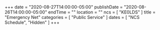 +++
date = "2020-08-27T14:00:00-05:00"
publishDate = "2020-08-26T14:00:00-05:00"
endTime = ""
location = ""
ncs = [ "KE0LDS" ]
title = "Emergency Net"
categories = [ "Public Service" ]
dates = [ "NCS Schedule", "Hidden" ]
+++
